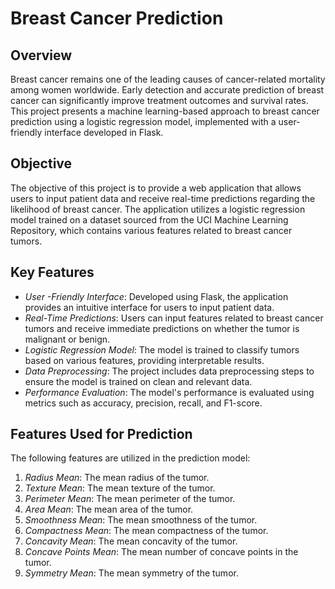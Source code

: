 # Breast Cancer Prediction

## Overview
Breast cancer remains one of the leading causes of cancer-related mortality among women worldwide. Early detection and accurate prediction of breast cancer can significantly improve treatment outcomes and survival rates. This project presents a machine learning-based approach to breast cancer prediction using a logistic regression model, implemented with a user-friendly interface developed in Flask.

## Objective
The objective of this project is to provide a web application that allows users to input patient data and receive real-time predictions regarding the likelihood of breast cancer. The application utilizes a logistic regression model trained on a dataset sourced from the UCI Machine Learning Repository, which contains various features related to breast cancer tumors.

## Key Features
- *User -Friendly Interface*: Developed using Flask, the application provides an intuitive interface for users to input patient data.
- *Real-Time Predictions*: Users can input features related to breast cancer tumors and receive immediate predictions on whether the tumor is malignant or benign.
- *Logistic Regression Model*: The model is trained to classify tumors based on various features, providing interpretable results.
- *Data Preprocessing*: The project includes data preprocessing steps to ensure the model is trained on clean and relevant data.
- *Performance Evaluation*: The model's performance is evaluated using metrics such as accuracy, precision, recall, and F1-score.

## Features Used for Prediction
The following features are utilized in the prediction model:
1. *Radius Mean*: The mean radius of the tumor.
2. *Texture Mean*: The mean texture of the tumor.
3. *Perimeter Mean*: The mean perimeter of the tumor.
4. *Area Mean*: The mean area of the tumor.
5. *Smoothness Mean*: The mean smoothness of the tumor.
6. *Compactness Mean*: The mean compactness of the tumor.
7. *Concavity Mean*: The mean concavity of the tumor.
8. *Concave Points Mean*: The mean number of concave points in the tumor.
9. *Symmetry Mean*: The mean symmetry of the tumor.
